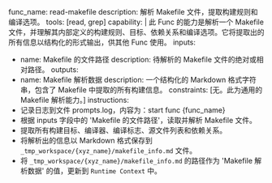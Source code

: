 func_name: read-makefile
description: 解析 Makefile 文件，提取构建规则和编译选项。
tools: [read, grep]
capability: |
  此 Func 的能力是解析一个 Makefile 文件，并理解其内部定义的构建规则、目标、依赖关系和编译选项。它将提取出的所有信息以结构化的形式输出，供其他 Func 使用。
inputs:
  - name: Makefile 的文件路径
    description: 待解析的 Makefile 文件的绝对或相对路径。
outputs:
  - name: Makefile 解析数据
    description: 一个结构化的 Markdown 格式字符串，包含了 Makefile 中提取的所有构建信息。
constraints: [无。此为通用的 Makefile 解析能力。]
instructions:
  - 记录日志到文件 prompts.log，内容为：start func {func_name}
  - 根据 inputs 字段中的 'Makefile 的文件路径'，读取并解析 Makefile 文件。
  - 提取所有构建目标、编译器、编译标志、源文件列表和依赖关系。
  - 将解析出的信息以 Markdown 格式保存到 `_tmp_workspace/{xyz_name}/makefile_info.md` 文件。
  - 将 `_tmp_workspace/{xyz_name}/makefile_info.md` 的路径作为 'Makefile 解析数据' 的值，更新到 `Runtime Context` 中。